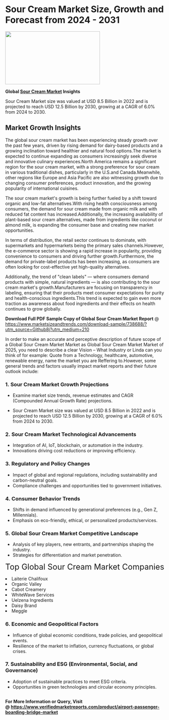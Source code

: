 <H1>Sour Cream Market Size, Growth and Forecast from 2024 - 2031</H1><img class="aligncenter size-medium wp-image-584254" src="https://thirdeyenews.in/wp-content/uploads/2024/09/Global-Market-Research-300x168.jpeg" alt="" width="300" height="168" /><p><strong>Global&nbsp;<a href="https://www.marketsizeandtrends.com/download-sample/738688/?utm_source=Github8j?utm_medium=210">Sour Cream Market</a> Insights</strong></p><p>Sour Cream Market size was valued at USD 8.5 Billion in 2022 and is projected to reach USD 12.5 Billion by 2030, growing at a CAGR of 6.0% from 2024 to 2030.</p><p><h2>Market Growth Insights</h2> <p>The global sour cream market has been experiencing steady growth over the past few years, driven by rising demand for dairy-based products and a growing inclination toward healthier and natural food options.The market is expected to continue expanding as consumers increasingly seek diverse and innovative culinary experiences.North America remains a significant region for the sour cream market, with a strong preference for sour cream in various traditional dishes, particularly in the U.S.and Canada.Meanwhile, other regions like Europe and Asia Pacific are also witnessing growth due to changing consumer preferences, product innovation, and the growing popularity of international cuisines.</p> <p>The sour cream market's growth is being further fueled by a shift toward organic and low-fat alternatives.With rising health consciousness among consumers, the demand for sour cream made from organic milk and with reduced fat content has increased.Additionally, the increasing availability of plant-based sour cream alternatives, made from ingredients like coconut or almond milk, is expanding the consumer base and creating new market opportunities.</p> <p>In terms of distribution, the retail sector continues to dominate, with supermarkets and hypermarkets being the primary sales channels.However, the e-commerce sector is showing a rapid increase in popularity, providing convenience to consumers and driving further growth.Furthermore, the demand for private-label products has been increasing, as consumers are often looking for cost-effective yet high-quality alternatives.</p> <p>Additionally, the trend of "clean labels" — where consumers demand products with simple, natural ingredients — is also contributing to the sour cream market's growth.Manufacturers are focusing on transparency in labeling, ensuring that their products meet consumer expectations for purity and health-conscious ingredients.This trend is expected to gain even more traction as awareness about food ingredients and their effects on health continues to grow globally.</p> <p><span class=""><strong>Download Full PDF Sample Copy of Global Sour Cream Market Report</strong> @ <a href="https://www.marketsizeandtrends.com/download-sample/738688/?utm_source=Github8j?utm_medium=210" target="_blank">https://www.marketsizeandtrends.com/download-sample/738688/?utm_source=Github8j?utm_medium=210</a></span></p><p>In order to make an accurate and perceptive description of future scope of a Global&nbsp;Sour Cream Market Market as Global&nbsp;Sour Cream Market Market of 2025, you need to describe a clear Vision &ndash; What Industry or Linda can you think of for example: Quote from a Technology, healthcare, automotive, renewable energy, name the market you are Reffering to.However, some general trends and factors usually impact market reports and their future outlook include:</p><h3>1.&nbsp;<strong>Sour Cream Market Growth Projections</strong></h3><ul><li>Examine market size trends, revenue estimates and CAGR (Compounded Annual Growth Rate) projections.</li><li><p>Sour Cream Market size was valued at USD 8.5 Billion in 2022 and is projected to reach USD 12.5 Billion by 2030, growing at a CAGR of 6.0% from 2024 to 2030.</p></li></ul><h3>2.&nbsp;<strong>Sour Cream Market Technological Advancements</strong></h3><ul><li>Integration of AI, IoT, blockchain, or automation in the industry.</li><li>Innovations driving cost reductions or improving efficiency.</li></ul><h3>3.&nbsp;<strong>Regulatory and Policy Changes</strong></h3><ul><li>Impact of global and regional regulations, including sustainability and carbon-neutral goals.</li><li>Compliance challenges and opportunities tied to government initiatives.</li></ul><h3>4.&nbsp;<strong>Consumer Behavior Trends</strong></h3><ul><li>Shifts in demand influenced by generational preferences (e.g., Gen Z, Millennials).</li><li>Emphasis on eco-friendly, ethical, or personalized products/services.</li></ul><h3>5.&nbsp;<strong>Global Sour Cream Market Competitive Landscape</strong></h3><ul><li>Analysis of key players, new entrants, and partnerships shaping the industry.</li><li>Strategies for differentiation and market penetration.</li></ul><p data-pm-slice="1 1 []"><span style="color: inherit; font-family: inherit; font-size: 25px;">Top Global Sour Cream Market Companies</span></p><div class="" data-test-id=""><p><li>Laiterie Chalifoux</li><li> Organic Valley</li><li> Cabot Creamery</li><li> WhiteWave Services</li><li> Uelzena Ingredients</li><li> Daisy Brand</li><li> Meggle</li></p></div><h3>6.&nbsp;<strong>Economic and Geopolitical Factors</strong></h3><ul><li>Influence of global economic conditions, trade policies, and geopolitical events.</li><li>Resilience of the market to inflation, currency fluctuations, or global crises.</li></ul><h3>7.&nbsp;<strong>Sustainability and ESG (Environmental, Social, and Governance)</strong></h3><ul><li>Adoption of sustainable practices to meet ESG criteria.</li><li>Opportunities in green technologies and circular economy principles.</li></ul><h2><strong style="font-size: 14px;">For More Information or Query, Visit @&nbsp;</strong><a style="background-color: #ffffff; font-size: 14px;" href="https://www.marketsizeandtrends.com/report/sour-cream-market/" target="_blank">https://www.verifiedmarketreports.com/product/airport-passenger-boarding-bridge-market</a></h2>